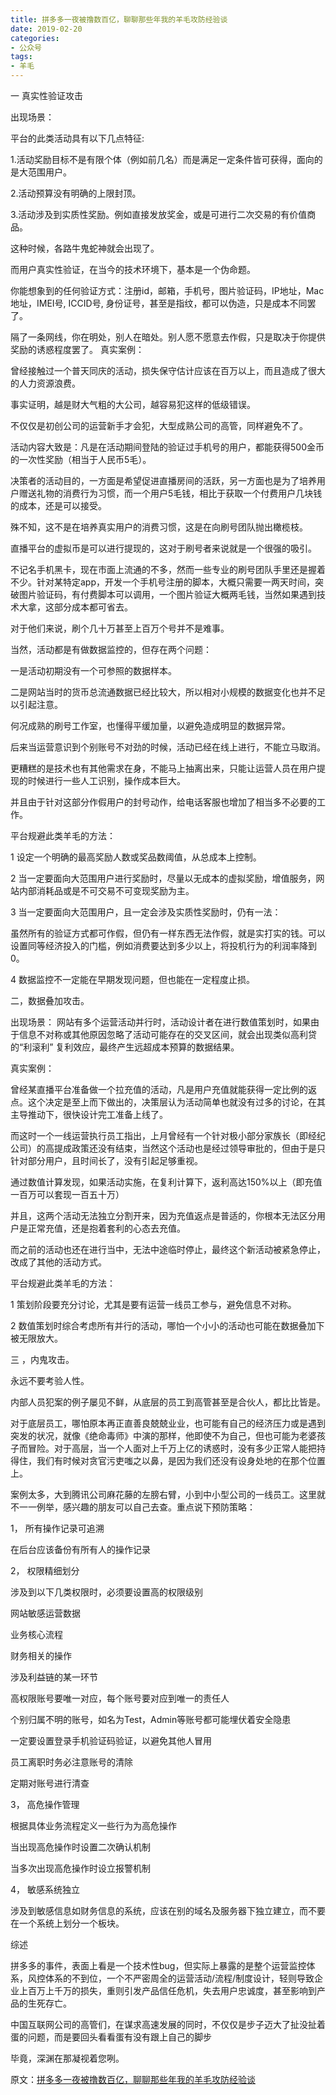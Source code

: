 ```yaml
---
title: 拼多多一夜被撸数百亿，聊聊那些年我的羊毛攻防经验谈
date: 2019-02-20
categories:
- 公众号
tags:
- 羊毛
---
```

一   真实性验证攻击

出现场景：

平台的此类活动具有以下几点特征:

1.活动奖励目标不是有限个体（例如前几名）而是满足一定条件皆可获得，面向的是大范围用户。

2.活动预算没有明确的上限封顶。

3.活动涉及到实质性奖励。例如直接发放奖金，或是可进行二次交易的有价值商品。



这种时候，各路牛鬼蛇神就会出现了。

而用户真实性验证，在当今的技术环境下，基本是一个伪命题。

你能想象到的任何验证方式：注册id，邮箱，手机号，图片验证码，IP地址，Mac地址，IMEI号, ICCID号, 身份证号，甚至是指纹，都可以伪造，只是成本不同罢了。

隔了一条网线，你在明处，别人在暗处。别人愿不愿意去作假，只是取决于你提供奖励的诱惑程度罢了。
真实案例：

曾经接触过一个普天同庆的活动，损失保守估计应该在百万以上，而且造成了很大的人力资源浪费。

事实证明，越是财大气粗的大公司，越容易犯这样的低级错误。

不仅仅是初创公司的运营新手才会犯，大型成熟公司的高管，同样避免不了。



活动内容大致是：凡是在活动期间登陆的验证过手机号的用户，都能获得500金币的一次性奖励（相当于人民币5毛）。



决策者的活动目的，一方面是希望促进直播房间的活跃，另一方面也是为了培养用户赠送礼物的消费行为习惯，而一个用户5毛钱，相比于获取一个付费用户几块钱的成本，还是可以接受。



殊不知，这不是在培养真实用户的消费习惯，这是在向刷号团队抛出橄榄枝。

直播平台的虚拟币是可以进行提现的，这对于刷号者来说就是一个很强的吸引。

不记名手机黑卡，现在市面上流通的不多，然而一些专业的刷号团队手里还是握着不少。针对某特定app，开发一个手机号注册的脚本，大概只需要一两天时间，突破图片验证码，有付费脚本可以调用，一个图片验证大概两毛钱，当然如果遇到技术大拿，这部分成本都可省去。



对于他们来说，刷个几十万甚至上百万个号并不是难事。

当然，活动都是有做数据监控的，但存在两个问题：

一是活动初期没有一个可参照的数据样本。

二是网站当时的货币总流通数据已经比较大，所以相对小规模的数据变化也并不足以引起注意。


何况成熟的刷号工作室，也懂得平缓加量，以避免造成明显的数据异常。

后来当运营意识到个别账号不对劲的时候，活动已经在线上进行，不能立马取消。

更糟糕的是技术也有其他需求在身，不能马上抽离出来，只能让运营人员在用户提现的时候进行一些人工识别，操作成本巨大。

并且由于针对这部分作假用户的封号动作，给电话客服也增加了相当多不必要的工作。


平台规避此类羊毛的方法：

1 设定一个明确的最高奖励人数或奖品数阈值，从总成本上控制。

2 当一定要面向大范围用户进行奖励时，尽量以无成本的虚拟奖励，增值服务，网站内部消耗品或是不可交易不可变现奖励为主。

3 当一定要面向大范围用户，且一定会涉及实质性奖励时，仍有一法：

虽然所有的验证方式都可作假，但仍有一样东西无法作假，就是实打实的钱。可以设置同等经济投入的门槛，例如消费要达到多少以上，将投机行为的利润率降到0。

4 数据监控不一定能在早期发现问题，但也能在一定程度止损。


二，数据叠加攻击。

出现场景： 网站有多个运营活动并行时，活动设计者在进行数值策划时，如果由于信息不对称或其他原因忽略了活动可能存在的交叉区间，就会出现类似高利贷的“利滚利” 复利效应，最终产生远超成本预算的数据结果。


真实案例：

曾经某直播平台准备做一个拉充值的活动，凡是用户充值就能获得一定比例的返点。这个决定是至上而下做出的，决策层认为活动简单也就没有过多的讨论，在其主导推动下，很快设计完工准备上线了。

而这时一个一线运营执行员工指出，上月曾经有一个针对极小部分家族长（即经纪公司）的高提成政策还没有结束，当然这个活动也是经过领导审批的，但由于是只针对部分用户，且时间长了，没有引起足够重视。

通过数值计算发现，如果活动实施，在复利计算下，返利高达150%以上（即充值一百万可以套现一百五十万）

并且，这两个活动无法独立分割开来，因为充值返点是普适的，你根本无法区分用户是正常充值，还是抱着套利的心态去充值。

而之前的活动也还在进行当中，无法中途临时停止，最终这个新活动被紧急停止，改成了其他的活动方式。


平台规避此类羊毛的方法：

1 策划阶段要充分讨论，尤其是要有运营一线员工参与，避免信息不对称。

2 数值策划时综合考虑所有并行的活动，哪怕一个小小的活动也可能在数据叠加下被无限放大。


三 ，内鬼攻击。

永远不要考验人性。

内部人员犯案的例子屡见不鲜，从底层的员工到高管甚至是合伙人，都比比皆是。

对于底层员工，哪怕原本再正直善良兢兢业业，也可能有自己的经济压力或是遇到突发的状况，就像《绝命毒师》中演的那样，他即使不为自己，但也可能为老婆孩子而冒险。对于高层，当一个人面对上千万上亿的诱惑时，没有多少正常人能把持得住，我们有时候对贪官污吏嗤之以鼻，是因为我们还没有设身处地的在那个位置上。


案例太多，大到腾讯公司麻花藤的左膀右臂，小到中小型公司的一线员工。这里就不一一例举，感兴趣的朋友可以自己去查。重点说下预防策略：


1， 所有操作记录可追溯

在后台应该备份有所有人的操作记录

2， 权限精细划分

涉及到以下几类权限时，必须要设置高的权限级别

网站敏感运营数据

业务核心流程

财务相关的操作

涉及利益链的某一环节

高权限账号要唯一对应，每个账号要对应到唯一的责任人

个别归属不明的账号，如名为Test，Admin等账号都可能埋伏着安全隐患

一定要设置登录手机验证码验证，以避免其他人冒用

员工离职时务必注意账号的清除

定期对账号进行清查

3， 高危操作管理

根据具体业务流程定义一些行为为高危操作

当出现高危操作时设置二次确认机制

当多次出现高危操作时设立报警机制

4， 敏感系统独立

涉及到敏感信息如财务信息的系统，应该在别的域名及服务器下独立建立，而不要在一个系统上划分一个板块。

综述

拼多多的事件，表面上看是一个技术性bug，但实际上暴露的是整个运营监控体系，风控体系的不到位，一个不严密周全的运营活动/流程/制度设计，轻则导致企业上百万上千万的损失，重则引发产品信任危机，失去用户忠诚度，甚至影响到产品的生死存亡。

中国互联网公司的高管们，在谋求高速发展的同时，不仅仅是步子迈大了扯没扯着蛋的问题，而是要回头看看蛋有没有跟上自己的脚步

毕竟，深渊在那凝视着您咧。

原文：[拼多多一夜被撸数百亿，聊聊那些年我的羊毛攻防经验谈](https://mp.weixin.qq.com/s/LeQ7wvaGy0FoSoBmH32qQA)